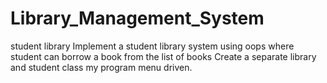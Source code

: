 # Library_Management_System
student library  Implement a student library system using oops where student can borrow a book from the list of books Create a separate library and student class my program menu driven.
